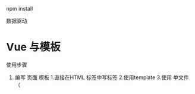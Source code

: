 npm install 

数据驱动

# Vue 与模板
使用步骤
1. 编写 页面 模板
    1.直接在HTML 标签中写标签
    2.使用template
    3.使用 单文件（<template/>）
2. 创建 Vue 的实例
    1.在vue的构造函数中提供：data，methods，computed，watcher，props，...
3. 将vue挂载到 页面中（mount）

# 数据驱动模型
Vue 的执行流程
1. 获得模板：模板中有“要渲染的位置”。
2. 利用 Vue 构造函数中所提供的数据来“渲染”，得到可以在页面中显示的“标签了”。
3. 将标签替换页面中原来有坑的标签。

Vue 利用我们提供的数据和页面中模板生成了一个新的 HTML 标签（node元素），替换到了页面中放置模板的位置。

# 简单的模板渲染

# 虚拟 DOM 

1. 怎么将真正得 DOM 转换为虚拟DOM
2. 怎么将虚拟DOM转换为真正的DOM

思路与深拷贝类似。

# 函数柯里化
参考资料：
- [函数式编程](https://llh911001.gitbook.io/mostly-adequate-guide-chinese/)
- [维基百科](https://zh.wikipedia.org/wiki/Wikipedia:%E9%A6%96%E9%A1%B5)

概念：
1. 柯里化:一个函数原本有多个参数，只传入 **一个参数** ，函数内返回一个新函数由新函数接收需要的参数来运行得到结果。
2. 偏函数:一个函数原本有多个参数，只传入 **一部分参数** ，函数内返回一个新函数由新函数接收需要的参数来运行得到结果。
3. 高阶函数:一个函数**参数是一个函数**，该函数对参数这个函数进行了加工，得到一个函数，这个加工用的函数就是高阶函数。

为什么要使用柯里化？为了提升性能，使用柯里化可以缓存一部分能力。
使用两个案例说明：
1. 判断元素。
2. 虚拟 DOM 的 render 方法。

1. 判断元素：
Vue 本质上是使用 HTML 的字符中作为模板的，将字符串的模板转换为 AST（抽象语法树），再转换为 VNode。
- 模板 -> AST 
- AST -> VNode
- VNode -> DOM
提示：最消耗性能的是字符串解析( 模板 -> AST ) 

例子：let s = ' 1 + 2 * ( 3 + 4 ) '
写一个程序，解析这个表达式，得到结果（一般化）
一般会将这个表达式转成 "波兰式" 表达式，然后使用栈结构来运算。

在Vue 中每一个标签可以是真正的 HTML 标签，也可以是自定义组件，如何区分???
在Vue 源码中其实将所有可以用的 HTML 标签已经存了起来。

假设这里是考虑几个标签：
```js
let tagList = 'div,p,img,ul,li'.split(',');
```

需要一个函数，判断一个标签名是否为内置的标签。
```js
function isHTMLTag(tagName){ 
    tagName = tagName.toLowerCase(); // 全部转成小写的。
    if(tagList.indexOf(tagName) > -1 ) return true;
    return false;
}
```

2. 虚拟 DOM render 方法
思考:vue 项目 **模板转换为抽象语法树** 需要执行几次???

- 页面一开始加载需要渲染
- 每一个属性(响应式)数据在发生变化的时候要渲染
- watch,computed 等等

day1的代码，每次需要渲染的时候，模板就会被解析一次（注意，这里我们简化了解析方法）
render 的作用是将虚拟DOM转换为真正的DOM加到页面中
- 虚拟DOM可以降级理解为AST。
- 一个项目在运行的时候模板没变，就是表示 AST 是不会变得

我们可以将代码进行优化，将虚拟DOM缓存起来，生成一个函数，函数只需要传入数据就可以得到真正得 DOM 。


# 问题
- 关于 mountComponent 这个函数里面的
- call
makeMap(['div','p']) 需要遍历这个数据 生成 键值对

```js
let set={
    div:true,
    p:true,
}
set['div'] // true
set['Navigator'] // undefind -> false
```
但是如果是使用的函数，每次都需要判断是不是数组中的

# 响应式原理

- 在我们在使用 Vue 的时候，赋值属性获得属性都是直接使用的Vue实例
- 我们在设置属性值的时候，页面的数据需要跟新。

```js
Object.defineProperty(对象,'设计什么属性名',{
configurable:'当且仅当该属性的 configurable 键值为 true 时，该属性的描述符才能够被改变，同时该属性也能从对应的对象上被删除。默认为 false。',
enumerable:'当且仅当该属性的 enumerable 键值为 true 时，该属性才会出现在对象的枚举属性中。默认为 false。',

// 数据描述符还具有以下可选键值：
value:'该属性对应的值。可以是任何有效的 JavaScript 值（数值，对象，函数等）。默认为 undefined。',
writable:'当且仅当该属性的 writable 键值为 true 时，属性的值，也就是上面的 value，才能被赋值运算符改变。默认为 false。',

//存取描述符还具有以下可选键值：
get:'属性的 getter 函数，如果没有 getter，则为 undefined。当访问该属性时，会调用此函数。执行时不传入任何参数，但是会传入 this 对象（由于继承关系，这里的this并不一定是定义该属性的对象）。该函数的返回值会被用作属性的值。默认为 undefined。',
set:'属性的 setter 函数，如果没有 setter，则为 undefined。当属性值被修改时，会调用此函数。该方法接受一个参数（也就是被赋予的新值），会传入赋值时的 this 对象。默认为 undefined。'
})
```

```js
  let o = {
            name: "jim",
            age: 19,
            gender: "men"
        }
        // 简化响应式
        function defineReactive(target, key, value, enumerable) {
            // 函数内部就是一个局部作用域，这个 value 就只在函数内部使用的变量（闭包） 
            Object.defineProperty(target, key, {
                configurable: true,
                enumerable: !!enumerable,
                get() {
                    console.log(`读取 o 的${key}属性`)
                    return value;
                },
                set(newValue) {
                    console.log(`设置了 o 的${key}属性为${newValue}`)
                    value = newValue;
                }
            })
        }
        // 将对象转换成响应式的
        let keys = Object.keys(o);
        for (let i = 0; i < keys.length; i++) {
            defineReactive(o, keys[i], o[keys[i]], true);
        }
```

**实际开发中对象一般是有多级**

```js
let o ={
    list:[{},...],
    obj:{item...},
}

```
对象可以递归处理，但是数组我们也需要处理比图push进了一个item这个新来的就为被响应式处理。

- push
- pop
- shift
- unshift
- reverse
- sort
- splice

1. 在改变数组的数据的时候，要发出通知
    - vue 2 中的缺陷，数组发生变化，设置length（如：arr.length = 0 ） 没法通知（Vue 3 中使用 Proxy 语法 ES6 的语法解决了这个问题）
2. 加入新的元素应该具备响应式。

注意点：如果一个函数已经定义了，但是我们需要扩展其功能，我们一般的处理方法：
1. 使用一个临时的函数名存储函数
2. 重新定义原来的函数
3. 定义扩展的功能
4. 调用临时的那个函数


扩展数组的方法 push 和 pop 怎么处理？？

- 直接修改 prototype **不行**。
- 修改要进行响应式化的数组原型(__proto__)

现在有个问题：对象已经是改成响应式的了，但是直接给对象赋值为另一个对象，那么就不是响应式的了。

# 发布订阅模式

- 解决重新赋值数据就不再是响应式的问题。
- 代理方法 (app.name,app._data.name)
- 事件模型 (node:event 模块)
- vue 中 Observer 与 watcher 和 Dep

代理方法，就是要将 app._data 中的成员 给映射到app上

由于需要在更新数据的时候，更新页面的内容
所以 app._data 访问的成员 与 app 访问的成员应该是同一成员。

由于 app._data 已经是响应式的对象了，所以只需要让app访问的成员去访问 app._data 的对应成员就可以了。

列如：
```js
app.name 转换为 app._data.name
app.xxx 转换为 app._data.xxx
```

引入了一个函数 proxy(target,src,prop),将 target 的操作 映射到 src.prop 上这里是因为当时没有 `Proxy` 语法 (ES6)

之前处理的 reactive 方法已经不行了，我们需要一个新的方法。

提供一个 Observer 方法（Vue 中就有这个方法，观察者。），在方法中对属性进行处理
可以将这个方法封装到 initData 方法中。



## 解释 proxy

```js
app._data.name
// vue 设计，不希望访问 _ 开头的数据
// vue 中的潜在规则：
// - _ 开头的的数据是私有数据
// - $ 开头的是只读数据
app.name
// 将 对 _data.xxx 的访问交给了实例
// 重点：访问 app 的 xxx 就是在访问 app._data.xxx
Object.defineProperty(o2,'name',{
    get(){
        return o1.name;
    }
})

```

# 发布订阅模式

目标：解耦，让各个模块之间没有紧密的联系。
现在的处理方法是：属性在更新的时候调用 [mountComponent] 方法。
问题：mountComponet 更新的是什么？？？ (现在) 全部的页面 -> 当前虚拟 DOM 对应的页面 DOM 。
在 Vue 中，整个的更新是按照组件为单位进行 **判断**,已节点为单位进行更新。

- 如果代码中没有自定义组件，那么在比较算法的时候，我们会将全部的模板对应的虚拟 DOM 进行比较。
- 如果代码中含有自定义的组件，那么在比较算法的时候，就会判断更新的是哪一些组件中的属性，只会判断更新数据的组件，其它组件不会更新。

复杂的页面是由很多组件构成的，每一个属性要跟新的时候都要调用更新的方法？

**[目标:]如果修改了什么属性，就尽可能只更新这些属性对应的页面 DOM**

'这样就不能将更新代码写死了'
例子：预售可能一个东西没有现货，告诉老板，如果到了就直接通知我。

这里的'老板'就是[发布者]。
订阅什么东西作为中间媒介
要买的'客户'就是[订阅者]。

使用代码的结构来描述：

1. 发布者提供一个账簿（数组）。
2. 订阅者根据需要订阅自己的需要（发布者要记录下来 ‘订阅者’ 订阅了什么东西，在数组中存储起来）。
3. 等待，可以做其它的事情。
4. 当‘货物’来到的时候，老板就查看‘账簿’，挨个通知（遍历数组，取出数组中的元素来使用）。

整个过程我们可以称之为[事件模型]

1. 有一个 evnet 对象
2. on,off,emit 方法

实现事件模型：
1. event 是一个全局对象。
2. evnet.on('事件名称',function)，订阅事件
    2.1 事件可以连续订阅
    2.2 可以移除：event.off()
        2.2.1 移除所有。
        2.2.2 移除某一个类型的事件。
        2.2.3 移除某一个类型的某一个处理函数。
3. 写其它代码。
4. event.emit('事件名称',参数), 先前注册的事件处理函数就会依次调用。

**原因：**
1. 描述发布订阅的模式。
2. 后面会使用到事件。

发布订阅模式（形式不局限于函数，形式可以是对象等）

1. 中的全局的[容器]，用来[**存储**]可以被触发的东西（函数，对象）
2. 需要一个方法，可以往容器中传入东西（函数，对象）
3. 需要一个方法，可以将容器中的东西取出来**使用**(函数调用，对象的方法调用)

Vue 模型

![Vue 模型示意图 text](C:\project\vue源码分析\imgs\Vue 模型示意图.jpg)

页面中的变更（diff）是一组为单位。

- 如果页面中只有一个组件（Vue 实例），不会有性能损失。
- 但是如果中有多个组件（多 watcher 的一种情况），第一次会有多个组件的 watcher 存入到全局的 watcher 中。
    - 如果修改了局部的数据（例如其中一个组件的数据）
    - 表示只会对该组件进行diff算法，也就是说只会重新生成该组件的抽象语法树。
    - 只会访问该组件的 watcher 。
    - 也就是表示再次全局存储的只有该组件的 watcher 。
    - 页面更新的时候也就只需要跟新，数据有改动的那部分。

1. 读取，将watcher存入全局容器时，被称为 **依赖收集**
2. 修改时将全局容器中的 watcher 取出来执行，被称为 **派发更新**


# 改写 observer 函数

# 引入 Watcher 